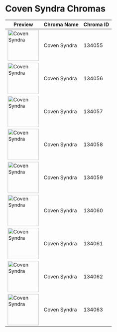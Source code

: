# Coven Syndra Chromas

| Preview | Chroma Name | Chroma ID |
|---|---|---|
| <img src='https://raw.communitydragon.org/latest/plugins/rcp-be-lol-game-data/global/default/v1/champion-chroma-images/134/134055.png' alt='Coven Syndra' width='100'> | Coven Syndra | 134055 |
| <img src='https://raw.communitydragon.org/latest/plugins/rcp-be-lol-game-data/global/default/v1/champion-chroma-images/134/134056.png' alt='Coven Syndra' width='100'> | Coven Syndra | 134056 |
| <img src='https://raw.communitydragon.org/latest/plugins/rcp-be-lol-game-data/global/default/v1/champion-chroma-images/134/134057.png' alt='Coven Syndra' width='100'> | Coven Syndra | 134057 |
| <img src='https://raw.communitydragon.org/latest/plugins/rcp-be-lol-game-data/global/default/v1/champion-chroma-images/134/134058.png' alt='Coven Syndra' width='100'> | Coven Syndra | 134058 |
| <img src='https://raw.communitydragon.org/latest/plugins/rcp-be-lol-game-data/global/default/v1/champion-chroma-images/134/134059.png' alt='Coven Syndra' width='100'> | Coven Syndra | 134059 |
| <img src='https://raw.communitydragon.org/latest/plugins/rcp-be-lol-game-data/global/default/v1/champion-chroma-images/134/134060.png' alt='Coven Syndra' width='100'> | Coven Syndra | 134060 |
| <img src='https://raw.communitydragon.org/latest/plugins/rcp-be-lol-game-data/global/default/v1/champion-chroma-images/134/134061.png' alt='Coven Syndra' width='100'> | Coven Syndra | 134061 |
| <img src='https://raw.communitydragon.org/latest/plugins/rcp-be-lol-game-data/global/default/v1/champion-chroma-images/134/134062.png' alt='Coven Syndra' width='100'> | Coven Syndra | 134062 |
| <img src='https://raw.communitydragon.org/latest/plugins/rcp-be-lol-game-data/global/default/v1/champion-chroma-images/134/134063.png' alt='Coven Syndra' width='100'> | Coven Syndra | 134063 |
